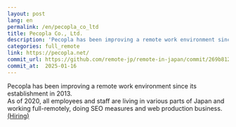 ```yaml
---
layout: post
lang: en
permalink: /en/pecopla_co_ltd
title: Pecopla Co., Ltd.
description: 'Pecopla has been improving a remote work environment since its establishment in 2013. As of 2020, all employees and staff are living in various parts of Japan and working full-remotely, doing SEO measures and web production business.(Hiring)'
categories: full_remote
link: https://pecopla.net/
commit_url: https://github.com/remote-jp/remote-in-japan/commit/269b8121aa196f71e3b6ae053662484bf0056892
commit_at:  2025-01-16
---
```


<p>Pecopla has been improving a remote work environment since its establishment in 2013.<br />As of 2020, all employees and staff are living in various parts of Japan and working full-remotely, doing SEO measures and web production business.<a href="https://pecopla.net/recruit">(Hiring)</a></p>
